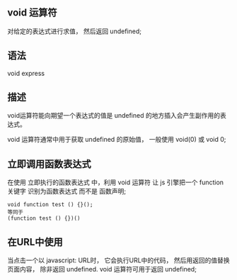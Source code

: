 ## void 运算符
  对给定的表达式进行求值， 然后返回 undefined;

## 语法
  void express

## 描述

  void运算符能向期望一个表达式的值是 undefined 的地方插入会产生副作用的表达式。 <br />

  void 运算符通常中用于获取 undefined 的原始值， 一般使用 void(0) 或 void 0;

## 立即调用函数表达式

  在使用 立即执行的函数表达式 中，利用 void 运算符 让 js 引擎把一个 function 关键字 识别为函数表达式 而不是 函数声明;

  ```
  void function test () {}(); 
  等同于
  (function test () {})()
  ```

## 在URL中使用
  当点击一个以 javascript: URL时， 它会执行URL中的代码， 然后用返回的值替换页面内容， 除非返回 undefined.  void 运算符可用于返回 undefined;